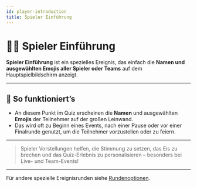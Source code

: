 ```yaml
---
id: player-introduction
title: Spieler Einführung
---
```


# 🙋‍♂️ Spieler Einführung

**Spieler Einführung** ist ein spezielles Ereignis, das einfach die **Namen und ausgewählten Emojis aller Spieler oder Teams** auf dem Hauptspielbildschirm anzeigt.

---

## 📝 So funktioniert’s

- An diesem Punkt im Quiz erscheinen die **Namen** und ausgewählten **Emojis** der Teilnehmer auf der großen Leinwand.
- Das wird oft zu Beginn eines Events, nach einer Pause oder vor einer Finalrunde genutzt, um die Teilnehmer vorzustellen oder zu feiern.

---

> Spieler Vorstellungen helfen, die Stimmung zu setzen, das Eis zu brechen und das Quiz-Erlebnis zu personalisieren – besonders bei Live- und Team-Events!

---

Für andere spezielle Ereignisrunden siehe [Rundenoptionen](../editor/008-round-options.md).

